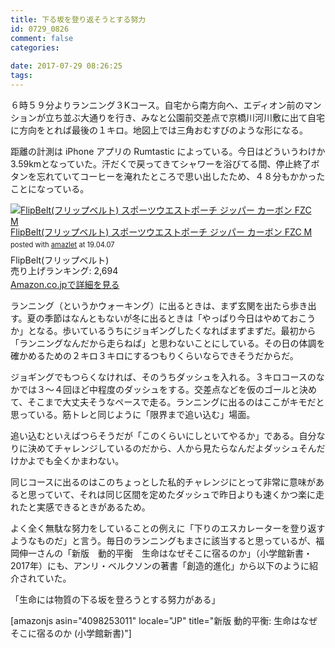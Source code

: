 ```yaml
---
title: 下る坂を登り返そうとする努力
id: 0729_0826
comment: false
categories:
   
date: 2017-07-29 08:26:25
tags:
---
```


６時５９分よりランニング３Kコース。自宅から南方向へ、エディオン前のマンションが立ち並ぶ大通りを行き、みなと公園前交差点で京橋川河川敷に出て自宅に方向をとれば最後の１キロ。地図上では三角おむすびのような形になる。<!--more-->

距離の計測は iPhone アプリの Rumtastic によっている。今日はどういうわけか3.59kmとなっていた。汗だくで戻ってきてシャワーを浴びてる間、停止終了ボタンを忘れていてコーヒーを淹れたところで思い出したため、４８分もかかったことになっている。

<div class="amazlet-box" style="margin-bottom:0px;"><div class="amazlet-image" style="float:left;margin:0px 12px 1px 0px;"><a href="https://www.amazon.co.jp/exec/obidos/ASIN/B01CH0CYLS/ujina-22/ref=nosim/" name="amazletlink" target="_blank"><img src="https://images-fe.ssl-images-amazon.com/images/I/31RTcj0v75L._SL160_.jpg" alt="FlipBelt(フリップベルト) スポーツウエストポーチ ジッパー カーボン FZC M" style="border: none;" /></a></div><div class="amazlet-info" style="line-height:120%; margin-bottom: 10px"><div class="amazlet-name" style="margin-bottom:10px;line-height:120%"><a href="https://www.amazon.co.jp/exec/obidos/ASIN/B01CH0CYLS/ujina-22/ref=nosim/" name="amazletlink" target="_blank">FlipBelt(フリップベルト) スポーツウエストポーチ ジッパー カーボン FZC M</a><div class="amazlet-powered-date" style="font-size:80%;margin-top:5px;line-height:120%">posted with <a href="https://www.amazlet.com/" title="amazlet" target="_blank">amazlet</a> at 19.04.07</div></div><div class="amazlet-detail">FlipBelt(フリップベルト) <br />売り上げランキング: 2,694<br /></div><div class="amazlet-sub-info" style="float: left;"><div class="amazlet-link" style="margin-top: 5px"><a href="https://www.amazon.co.jp/exec/obidos/ASIN/B01CH0CYLS/ujina-22/ref=nosim/" name="amazletlink" target="_blank">Amazon.co.jpで詳細を見る</a></div></div></div><div class="amazlet-footer" style="clear: left"></div></div>


ランニング（というかウォーキング）に出るときは、まず玄関を出たら歩き出す。夏の季節はなんともないが冬に出るときは「やっぱり今日はやめておこうか」となる。歩いているうちにジョギングしたくなればまずまずだ。最初から「ランニングなんだから走らねば」と思わないことにしている。その日の体調を確かめるための２キロ３キロにするつもりくらいならできそうだからだ。

ジョギングでもつらくなければ、そのうちダッシュを入れる。３キロコースのなかでは３〜４回ほど中程度のダッシュをする。交差点などを仮のゴールと決めて、そこまで大丈夫そうなペースで走る。ランニングに出るのはここがキモだと思っている。筋トレと同じように「限界まで追い込む」場面。

追い込むといえばつらそうだが「このくらいにしといてやるか」である。自分なりに決めてチャレンジしているのだから、人から見たらなんだよダッシュそんだけかよでも全くかまわない。

同じコースに出るのはこのちょっとした私的チャレンジにとって非常に意味があると思っていて、それは同じ区間を定めたダッシュで昨日よりも速くかつ楽に走れたと実感できるときがあるため。

よく全く無駄な努力をしていることの例えに「下りのエスカレーターを登り返すようなものだ」と言う。毎日のランニングもまさに該当すると思っているが、福岡伸一さんの「新版　動的平衡　生命はなぜそこに宿るのか」（小学館新書・2017年）にも、アンリ・ベルクソンの著書「創造的進化」から以下のように紹介されていた。

「生命には物質の下る坂を登ろうとする努力がある」

[amazonjs asin="4098253011" locale="JP" title="新版 動的平衡: 生命はなぜそこに宿るのか (小学館新書)"]